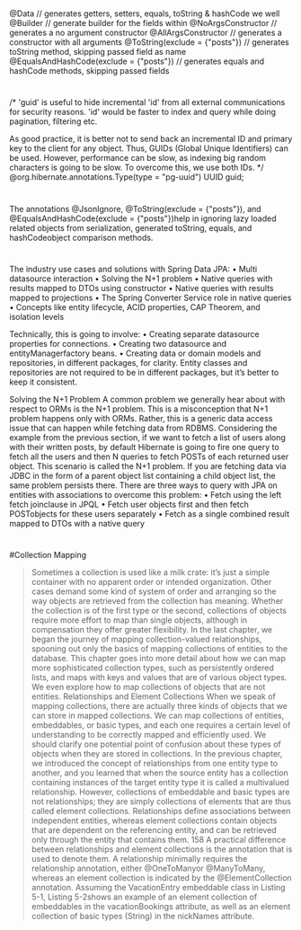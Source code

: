 #
@Data  //  generates getters, setters, equals, toString & hashCode we well
@Builder  // generate builder for the fields within
@NoArgsConstructor // generates a no argument constructor
@AllArgsConstructor // generates a constructor with all arguments
@ToString(exclude = {"posts"}) //  generates toString method, skipping passed field as name
@EqualsAndHashCode(exclude = {"posts"}) // generates equals and hashCode methods, skipping passed fields
#
/*
'guid' is useful to hide incremental 'id' from all external communications for security reasons.
'id' would be faster to index and query while doing pagination, filtering etc.

As good practice, it is better not to send back an incremental ID and primary key to the client for any object. Thus, GUIDs (Global Unique 
Identifiers) can be used. However, performance can be slow, as indexing big random characters is going to be slow. To overcome this, 
we use both IDs.
*/
@org.hibernate.annotations.Type(type = "pg-uuid")
UUID guid;
#
The annotations @JsonIgnore, @ToString(exclude = {"posts"}), and @EqualsAndHashCode(exclude = {"posts"})help in ignoring 
lazy loaded related objects from serialization, generated toString, equals, and hashCodeobject comparison methods.

#
The industry use cases and solutions with Spring Data JPA:
•  Multi datasource interaction
•  Solving the N+1 problem
•  Native queries with results mapped to DTOs using constructor
•  Native queries with results mapped to projections
•  The Spring Converter Service role in native queries
•  Concepts like entity lifecycle, ACID properties, CAP Theorem, and isolation levels

Technically, this is going to involve:
•  Creating separate datasource properties for connections.
•  Creating two datasource and entityManagerfactory beans.
•  Creating data or domain models and repositories, in different packages, for clarity. Entity classes and repositories are not required to be in different packages, but it’s better to keep it consistent.

Solving the N+1 Problem
A common problem we generally hear about with respect to ORMs is the N+1 problem. 
This is a misconception that N+1 problem happens only with ORMs. Rather, this is a 
generic data access issue that can happen while fetching data from RDBMS. Considering 
the example from the previous section, if we want to fetch a list of users along with 
their written posts, by default Hibernate is going to fire one query to fetch all the users 
and then N queries to fetch POSTs of each returned user object. This scenario is called 
the N+1 problem. If you are fetching data via JDBC in the form of a parent object list 
containing a child object list, the same problem persists there. There are three ways to 
query with JPA on entities with associations to overcome this problem:
•  Fetch using the left fetch joinclause in JPQL
•  Fetch user objects first and then fetch POSTobjects for these users separately
•  Fetch as a single combined result mapped to DTOs with a native query

#
#Collection Mapping
> Sometimes a collection is used like a milk crate: it’s just a simple container with no 
  apparent order or intended organization. Other cases demand some kind of system of 
  order and arranging so the way objects are retrieved from the collection has meaning. 
  Whether the collection is of the first type or the second, collections of objects require 
  more effort to map than single objects, although in compensation they offer greater 
  flexibility.
  In the last chapter, we began the journey of mapping collection-valued relationships, 
  spooning out only the basics of mapping collections of entities to the database. This 
  chapter goes into more detail about how we can map more sophisticated collection types, 
  such as persistently ordered lists, and maps with keys and values that are of various 
  object types. We even explore how to map collections of objects that are not entities.
  Relationships and Element Collections
  When we speak of mapping collections, there are actually three kinds of objects that 
  we can store in mapped collections. We can map collections of entities, embeddables, 
  or basic types, and each one requires a certain level of understanding to be correctly 
  mapped and efficiently used.
  We should clarify one potential point of confusion about these types of objects 
  when they are stored in collections. In the previous chapter, we introduced the concept 
  of relationships from one entity type to another, and you learned that when the 
  source entity has a collection containing instances of the target entity type it is called 
  a multivalued relationship. However, collections of embeddable and basic types are 
  not relationships; they are simply collections of elements that are thus called element 
  collections. Relationships define associations between independent entities, whereas 
  element collections contain objects that are dependent on the referencing entity, and 
  can be retrieved only through the entity that contains them.
  158
  A practical difference between relationships and element collections is the 
  annotation that is used to denote them. A relationship minimally requires the 
  relationship annotation, either @OneToManyor @ManyToMany, whereas an element 
  collection is indicated by the @ElementCollection annotation. Assuming the 
  VacationEntry embeddable class in Listing 5-1, Listing 5-2shows an example of an 
  element collection of embeddables in the vacationBookings attribute, as well as an 
  element collection of basic types (String) in the nickNames attribute.